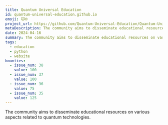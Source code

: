 ```yaml
---
title: Quantum Universal Education
id: quantum-universal-education.github.io
emoji: 🐱🌐
project_url: https://github.com/Quantum-Universal-Education/Quantum-Universal-Education.github.io
metaDescription: The community aims to disseminate educational resources on various aspects related to quantum technologies.
date: 2024-04-16
summary: The community aims to disseminate educational resources on various aspects related to quantum technologies.
tags:
  - education
  - python
  - website
bounties:
  - issue_num: 38
    value: 100
  - issue_num: 37
    value: 100
  - issue_num: 36
    value: 75
  - issue_num: 35
    value: 125
---
```


The community aims to disseminate educational resources on various aspects related to quantum technologies.
